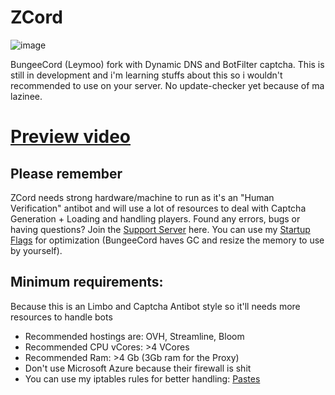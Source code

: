 # ZCord
![image](https://user-images.githubusercontent.com/101444336/179353955-72eeacd2-ae8a-44ba-9d31-6b43206dc06c.png)

BungeeCord (Leymoo) fork with Dynamic DNS and BotFilter captcha.
This is still in development and i'm learning stuffs about this so i wouldn't recommended to use on your server. 
No update-checker yet because of ma lazinee.
# [Preview video](https://www.youtube.com/watch?v=wBFviHtltCI)
## Please remember
ZCord needs strong hardware/machine to run as it's an "Human Verification" antibot and will use a lot of resources to deal with Captcha Generation + Loading and handling players. Found any errors, bugs or having questions? Join the [Support Server](https://discord.gg/GsSDWH34Tg) here. You can use my [Startup Flags](https://pastebin.com/AJ10YQcA) for optimization (BungeeCord haves GC and resize the memory to use by yourself).
## Minimum requirements:
Because this is an Limbo and Captcha Antibot style so it'll needs more resources to handle bots
- Recommended hostings are: OVH, Streamline, Bloom
- Recommended CPU vCores: >4 VCores
- Recommended Ram: >4 Gb (3Gb ram for the Proxy)
- Don't use Microsoft Azure because their firewall is shit
- You can use my iptables rules for better handling: [Pastes](https://pastes.dev/VhjpAYGnJg)
